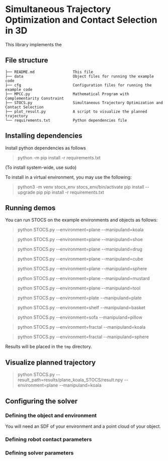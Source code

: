 # Simultaneous Trajectory Optimization and Contact Selection in 3D

This library implements the 

## File structure

```
├── README.md                 This file
├── data                      Object files for running the example code
├── cfg                       Configuration files for running the example code
├── MPCC.py                   Mathematical Program with Complementarity Constraint
├── STOCS.py                  Simultaneous Trajectory Optimization and Contact Selection
├── plot_result.py            A script to visualize the planned trajectory
└── requirements.txt          Python dependencies file
```
## Installing dependencies

Install python dependencies as follows
> python -m pip install -r requirements.txt

(To install system-wide, use sudo)

To install in a virtual environment, you may use the following:

> python3 -m venv stocs_env
> stocs_env/bin/activate
> pip install --upgrade pip
> pip install -r requirements.txt


## Running demos

You can run STOCS on the example environments and objects as follows:

> python STOCS.py --environment=plane --manipuland=koala

> python STOCS.py --environment=plane --manipuland=shoe

> python STOCS.py --environment=plane --manipuland=drug

> python STOCS.py --environment=plane --manipuland=cube

> python STOCS.py --environment=plane --manipuland=sphere

> python STOCS.py --environment=plane --manipuland=mustard

> python STOCS.py --environment=plane --manipuland=tool

> python STOCS.py --environment=plate --manipuland=plate

> python STOCS.py --environment=shelf --manipuland=basket

> python STOCS.py --environment=sofa --manipuland=pillow

> python STOCS.py --environment=fractal --manipuland=koala

> python STOCS.py --environment=fractal --manipuland=sphere

Results will be placed in the `tmp` directory.

## Visualize planned trajectory
> python STOCS.py --result_path=results/plane_koala_STOCS/result.npy --environment=plane --manipuland=koala

## Configuring the solver

### Defining the object and environment

You will need an SDF of your environment and a point cloud of your object.

### Defining robot contact parameters

### Defining solver parameters
